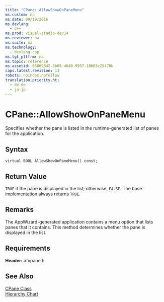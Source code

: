 ```yaml
---
title: "CPane::AllowShowOnPaneMenu"
ms.custom: na
ms.date: 09/19/2016
ms.devlang: 
  - C++
ms.prod: visual-studio-dev14
ms.reviewer: na
ms.suite: na
ms.technology: 
  - devlang-cpp
ms.tgt_pltfrm: na
ms.topic: reference
ms.assetid: 05869842-3b05-4640-9957-18603c25476b
caps.latest.revision: 13
robots: noindex,nofollow
translation.priority.ht: 
  - de-de
  - ja-jp
---
```

# CPane::AllowShowOnPaneMenu
Specifies whether the pane is listed in the runtime-generated list of panes for the application.  
  
## Syntax  
  
```  
virtual BOOL AllowShowOnPaneMenu() const;  
```  
  
## Return Value  
 `TRUE` if the pane is displayed in the list; otherwise, `FALSE`. The base implementation always returns `TRUE`.  
  
## Remarks  
 The AppWizard-generated application contains a menu option that lists panes that it contains. This method determines whether the pane is displayed in the list.  
  
## Requirements  
 **Header:** afxpane.h  
  
## See Also  
 [CPane Class](../vs140/CPane-Class.md)   
 [Hierarchy Chart](../vs140/Hierarchy-Chart.md)